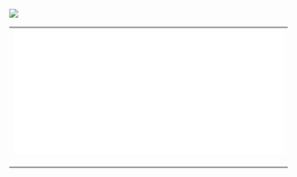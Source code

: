 ![](https://dcbadge.vercel.app/api/shield/262550490909376512)
<!--header-->
<table>
</td></tr>
  <tr>
  </tr>
  <tr>
    <td colspan="2" align="center">
      <img src="https://github.com/lowlighter/metrics/blob/examples/metrics.classic.svg" alt=""></img>
      <img width="900" height="1" alt="">
    </td>
  </tr>
</table>
<!--/header-->

